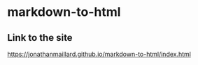 # markdown-to-html

## Link to the site

https://jonathanmaillard.github.io/markdown-to-html/index.html
